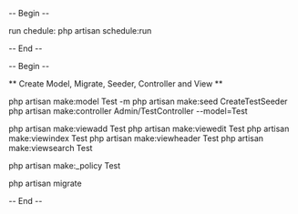 -- Begin --

run chedule: php artisan schedule:run

-- End --

-- Begin -- 

** Create Model, Migrate, Seeder, Controller and View **

php artisan make:model Test -m
php artisan make:seed CreateTestSeeder
php artisan make:controller Admin/TestController --model=Test

php artisan make:viewadd Test
php artisan make:viewedit Test
php artisan make:viewindex Test
php artisan make:viewheader Test
php artisan make:viewsearch Test

php artisan make:_policy Test

php artisan migrate

-- End --
